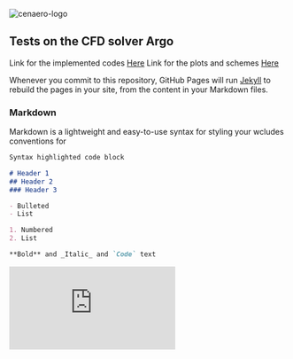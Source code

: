 ![cenaero-logo](https://user-images.githubusercontent.com/40390340/53699067-a1eccf80-3de4-11e9-8192-076322c87125.jpg)
## Tests on the CFD solver Argo 

Link for the implemented codes [Here](https://github.com/SanaAmri/ArgoProject/Codes) 
Link for the plots and schemes [Here](https://github.com/SanaAmri/ArgoProject/Images) 

Whenever you commit to this repository, GitHub Pages will run [Jekyll](https://jekyllrb.com/) to rebuild the pages in your site, from the content in your Markdown files.

### Markdown

Markdown is a lightweight and easy-to-use syntax for styling your wcludes conventions for

```markdown
Syntax highlighted code block

# Header 1
## Header 2
### Header 3

- Bulleted
- List

1. Numbered
2. List

**Bold** and _Italic_ and `Code` text

```



![Formule1](https://latex.codecogs.com/gif.latex?%5Cintop_%7BR%7Df%28x%29dx%3D%5Cfrac%7Ba%7D%7Bb%7D%3D%5Csum)


